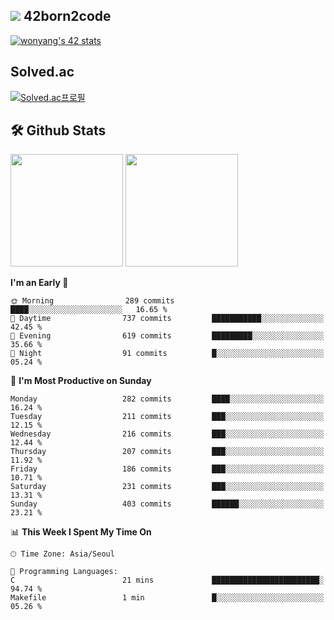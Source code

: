 
## <img src="https://img.shields.io/badge/-000000?style=flat&logo=42&logoColor=white"> 42born2code
[![wonyang's 42 stats](https://badge42.vercel.app/api/v2/cl5nhe5b6007809kydha7ht42/stats?cursusId=21&coalitionId=88)](https://profile.intra.42.fr/users/wonyang)

## Solved.ac
[![Solved.ac프로필](http://mazassumnida.wtf/api/v2/generate_badge?boj=bennyws)](https://solved.ac/bennyws)

## 🛠️ Github Stats
<p>
  <img height="180em" src="https://github-readme-stats-veggie-garden.vercel.app/api?username=gemstoneyang&show_icons=true&include_all_commits=true&bg_color=30,e96443,904e95&title_color=fff&text_color=fff">
  <img height="180em" src="https://github-readme-stats-veggie-garden.vercel.app/api/top-langs/?username=gemstoneyang&layout=compact&bg_color=30,e96443,904e95&title_color=fff&text_color=fff">
</p>

<!--START_SECTION:waka-->
**I'm an Early 🐤** 

```text
🌞 Morning                289 commits         ████░░░░░░░░░░░░░░░░░░░░░   16.65 % 
🌆 Daytime                737 commits         ███████████░░░░░░░░░░░░░░   42.45 % 
🌃 Evening                619 commits         █████████░░░░░░░░░░░░░░░░   35.66 % 
🌙 Night                  91 commits          █░░░░░░░░░░░░░░░░░░░░░░░░   05.24 % 
```
📅 **I'm Most Productive on Sunday** 

```text
Monday                   282 commits         ████░░░░░░░░░░░░░░░░░░░░░   16.24 % 
Tuesday                  211 commits         ███░░░░░░░░░░░░░░░░░░░░░░   12.15 % 
Wednesday                216 commits         ███░░░░░░░░░░░░░░░░░░░░░░   12.44 % 
Thursday                 207 commits         ███░░░░░░░░░░░░░░░░░░░░░░   11.92 % 
Friday                   186 commits         ███░░░░░░░░░░░░░░░░░░░░░░   10.71 % 
Saturday                 231 commits         ███░░░░░░░░░░░░░░░░░░░░░░   13.31 % 
Sunday                   403 commits         ██████░░░░░░░░░░░░░░░░░░░   23.21 % 
```


📊 **This Week I Spent My Time On** 

```text
🕑︎ Time Zone: Asia/Seoul

💬 Programming Languages: 
C                        21 mins             ████████████████████████░   94.74 % 
Makefile                 1 min               █░░░░░░░░░░░░░░░░░░░░░░░░   05.26 % 
```


<!--END_SECTION:waka-->
